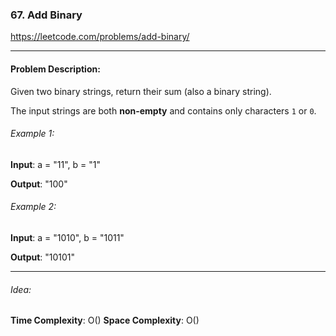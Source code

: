 ### 67. Add Binary

https://leetcode.com/problems/add-binary/

---

#### Problem Description:

Given two binary strings, return their sum (also a binary string).

The input strings are both **non-empty** and contains only characters `1` or `0`.

###### Example 1:

**Input**: a = "11", b = "1"

**Output**: "100"

###### Example 2:

**Input**: a = "1010", b = "1011"

**Output**: "10101"

---

###### Idea:

**Time Complexity**: O()
**Space Complexity**: O()
